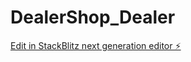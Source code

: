 # DealerShop_Dealer

[Edit in StackBlitz next generation editor ⚡️](https://stackblitz.com/~/github.com/skp10216/DealerShop_Dealer)